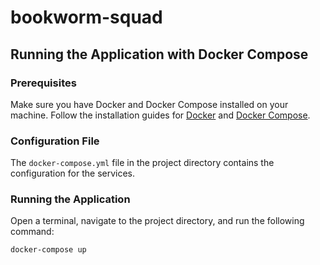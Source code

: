 # bookworm-squad

## Running the Application with Docker Compose

### Prerequisites

Make sure you have Docker and Docker Compose installed on your machine. Follow the installation guides for [Docker](https://docs.docker.com/get-docker/) and [Docker Compose](https://docs.docker.com/compose/install/).

### Configuration File

The `docker-compose.yml` file in the project directory contains the configuration for the services.

### Running the Application

Open a terminal, navigate to the project directory, and run the following command:

```bash
docker-compose up
